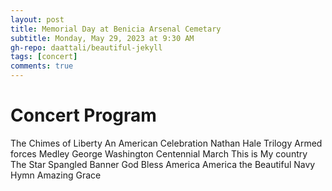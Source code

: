 ```yaml
---
layout: post
title: Memorial Day at Benicia Arsenal Cemetary
subtitle: Monday, May 29, 2023 at 9:30 AM
gh-repo: daattali/beautiful-jekyll
tags: [concert]
comments: true
---
```


# Concert Program
The Chimes of Liberty
An American Celebration
Nathan Hale Trilogy
Armed forces Medley
George Washington Centennial March
This is My country
The Star Spangled Banner
God Bless America
America the Beautiful
Navy Hymn
Amazing Grace